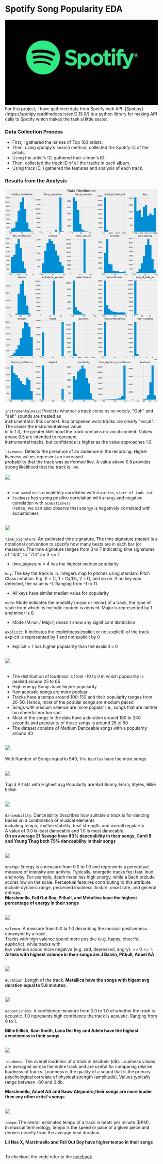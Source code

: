 # Spotify Song Popularity EDA

<img src="https://github.com/mohan-gupta/EDA/blob/main/Spotify%20song%20Popularity/plots/Spotify.jpg">
For this project, I have gathered data from Spotify web API.
[Spotipy](https://spotipy.readthedocs.io/en/2.19.0/) is a python library for making API calls to Spotify which makes the task al little easier.

### Data Collection Process
- First, I gathered the names of Top 100 artists.
- Then, using spotipy's search method, collected the Spotify ID of the artists.
- Using the artist's ID, gathered their album's ID.
- Then, collected the track ID of all the tracks in each album.
- Using track ID, I gathered the features and analysis of each track.

### Results from the Analysis

<img src = "https://github.com/mohan-gupta/EDA/blob/main/Spotify%20song%20Popularity/plots/data_dist.png"><br><br>
```instrumentalness```: Predicts whether a track contains no vocals. "Ooh" and "aah" sounds are treated as<br>
instrumental in this context. Rap or spoken word tracks are clearly "vocal". The closer the instrumentalness value<br>
is to 1.0, the greater likelihood the track contains no vocal content. Values above 0.5 are intended to represent<br>
instrumental tracks, but confidence is higher as the value approaches 1.0.<br>

```liveness```: Detects the presence of an audience in the recording. Higher liveness values represent an increased<br>
probability that the track was performed live. A value above 0.8 provides strong likelihood that the track is live.
<br><br>
<img src="https://github.com/mohan-gupta/EDA/blob/main/Spotify%20song%20Popularity/plots/corr_heatmap.png"><br><br>
- `num_samples` is completely correlated with `duration`, `start_of_fade_out`
- `loudness` has strong positive correlation with `energy` and negative correlation with `acousticness`
<br>Hence, we can also observe that energy is negatively correlated with acousticness
<br><br>

<img src="https://github.com/mohan-gupta/EDA/blob/main/Spotify%20song%20Popularity/plots/pop_cat.png"><br><br>
```time_signature```: An estimated time signature. The time signature (meter) is a notational convention to specify how many beats are in each bar (or measure). The time signature ranges from 3 to 7 indicating time signatures of "3/4", to "7/4".>= 3 <= 7
- time_signature = 4 has the highest median popularity

```key```: The key the track is in. Integers map to pitches using standard Pitch Class notation. E.g. 0 = C, 1 = C♯/D♭, 2 = D, and so on. If no key was detected, the value is -1. Ranging from -1 to 11.
- All keys have similar median value for popularity

```mode```: Mode indicates the modality (major or minor) of a track, the type of scale from which its melodic content is derived. Major is represented by 1 and minor is 0.
- Mode (Minor / Major) doesn't show any significant distinction 

```explicit```: It indicates the explicitness(explicit or not explicit) of the track. explicit is represented by 1 and not explicit by 0
- explicit = 1 has higher popularity than the explicit = 0
<br><br>

<img src="https://github.com/mohan-gupta/EDA/blob/main/Spotify%20song%20Popularity/plots/pop_cont.png"><br><br>
- The distribution of loudness is from -10 to 0 in which popularity is peaked around 25 to 65
- High energy Songs have higher popularity
- Non acoustic songs are more popluar
- Tracks have a tempo around 100-150 and their popularity ranges from 20-50. Hence, most of the popular songs are medium paced
- Songs with medium valence are more popular i.e., songs that are neither too cheerful nor too sad.
- Most of the songs in the data have a duration around 180 to 240 seconds and popularity of these songs is around 25 to 50
- The dataset consists of Medium Danceable songs with a popularity around 40
<br><br>

<img src="https://github.com/mohan-gupta/EDA/blob/main/Spotify%20song%20Popularity/plots/artist_songs.png"><br><br>
With Number of Songs equal to 540, `The Beatles` have the most songs
<br><br>

<img src="https://github.com/mohan-gupta/EDA/blob/main/Spotify%20song%20Popularity/plots/artist_popularity.png"><br><br>
Top 3 Artists with Highest avg Popularity are Bad Bunny, Harry Styles, Billie Eillish
<br><br>

<img src="https://github.com/mohan-gupta/EDA/blob/main/Spotify%20song%20Popularity/plots/artist_danceability.png"><br><br>
```danceability```: Danceability describes how suitable a track is for dancing based on a combination of musical elements<br>
including tempo, rhythm stability, beat strength, and overall regularity.<br>
A value of 0.0 is least danceable and 1.0 is most danceable.<br>
<b>On an average 21 Savage have 83% danceability in their songs, Cardi B and Young Thug both 79% danceability in 
their songs</b>
<br><br>

<img src="https://github.com/mohan-gupta/EDA/blob/main/Spotify%20song%20Popularity/plots/artist_energy.png"><br><br>
```energy```: Energy is a measure from 0.0 to 1.0 and represents a perceptual measure of intensity and activity. 
Typically, energetic tracks feel fast, loud, and noisy. For example, death metal has high energy, while a Bach 
prelude scores low on the scale. Perceptual features contributing to this attribute include dynamic range, perceived 
loudness, timbre, onset rate, and general entropy.<br>
<b>Marshmello, Fall Out Boy, Pitbull, and Metallica have the highest percentage of energy in their songs</b>
<br><br>

<img src="https://github.com/mohan-gupta/EDA/blob/main/Spotify%20song%20Popularity/plots/artist_valence.png"><br><br>
```valence```: A measure from 0.0 to 1.0 describing the musical positiveness conveyed by a track.<br>
Tracks with high valence sound more positive (e.g. happy, cheerful, euphoric), while tracks with<br>
low valence sound more negative (e.g. sad, depressed, angry). >= 0 <= 1.
<b>Artists with highest valence in their songs are J Balvin, Pitbull, Anuel AA</b>
<br><br>

<img src="https://github.com/mohan-gupta/EDA/blob/main/Spotify%20song%20Popularity/plots/artist_duration.png"><br><br>
```duration```: Length of the track.
<b>Metallica have the songs with higest avg duration equal to 5.8 minutes.</b>
<br><br>

<img src="https://github.com/mohan-gupta/EDA/blob/main/Spotify%20song%20Popularity/plots/artist_acoustic.png"><br><br>
```acousticness```: A confidence measure from 0.0 to 1.0 of whether the track is acoustic. 1.0 represents high confidence the track is acoustic. Ranging from 0 to 1.

<b>Billie Eillish, Sam Smith, Lana Del Rey and Adele have the highest acusticness in their songs</b>
<br><br>

<img src="https://github.com/mohan-gupta/EDA/blob/main/Spotify%20song%20Popularity/plots/artist_loudness.png"><br><br>
```loudness```: The overall loudness of a track in decibels (dB). Loudness values are averaged across the entire track and are useful for comparing relative loudness of tracks. Loudness is the quality of a sound that is the primary psychological correlate of physical strength (amplitude). Values typically range between -60 and 0 db.

<b>Marshmello, Anuel AA and Rauw Alejandro,their songs are more louder then any other artist's songs</b>
<br><br>

<img src="https://github.com/mohan-gupta/EDA/blob/main/Spotify%20song%20Popularity/plots/artist_tempo.png"><br><br>
```tempo```: The overall estimated tempo of a track in beats per minute (BPM).<br>
In musical terminology, tempo is the speed or pace of a given piece and derives directly from the average beat duration.

<b>Lil Nas X, Marshmello and Fall Out Boy have higher tempo in their songs</b>
<br><br>

To checkout the code refer to the [notebook](http://nbviewer.org/github/mohan-gupta/EDA/blob/main/Spotify%20song%20Popularity/Spotify%20song%20popularity.ipynb)
